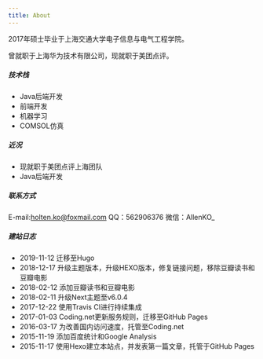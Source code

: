 ```yaml
---
title: About
---
```

2017年硕士毕业于上海交通大学电子信息与电气工程学院。

曾就职于上海华为技术有限公司，现就职于美团点评。
　
##### 技术栈
+ Java后端开发
+ 前端开发
+ 机器学习
+ COMSOL仿真

##### 近况
+ 现就职于美团点评上海团队
+ Java后端开发

##### 联系方式
E-mail:holten.ko@foxmail.com
QQ：562906376
微信：AllenKO_

##### 建站日志
+ 2019-11-12    迁移至Hugo
+ 2018-12-17    升级主题版本，升级HEXO版本，修复链接问题，移除豆瓣读书和豆瓣电影
+ 2018-02-12    添加豆瓣读书和豆瓣电影
+ 2018-02-11    升级Next主题至v6.0.4
+ 2017-12-22    使用Travis CI进行持续集成
+ 2017-01-03    Coding.net更新服务规则，迁移至GitHub Pages
+ 2016-03-17    为改善国内访问速度，托管至Coding.net
+ 2015-11-19    添加百度统计和Google Analysis
+ 2015-11-17    使用Hexo建立本站点，并发表第一篇文章，托管于GitHub Pages
